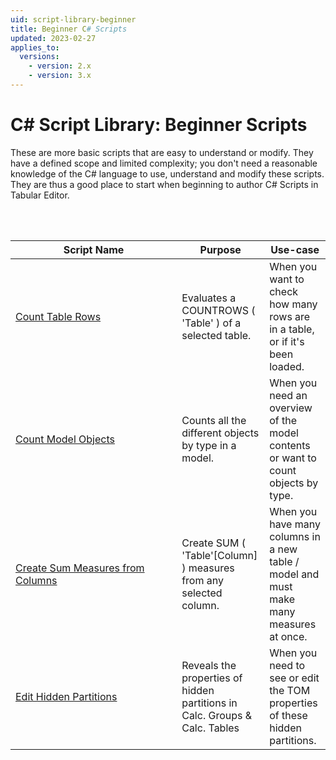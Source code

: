```yaml
---
uid: script-library-beginner
title: Beginner C# Scripts
updated: 2023-02-27
applies_to:
  versions:
    - version: 2.x
    - version: 3.x
---
```


# C# Script Library: Beginner Scripts

These are more basic scripts that are easy to understand or modify. They have a defined scope and limited complexity; you don't need a reasonable knowledge of the C# language to use, understand and modify these scripts. They are thus a good place to start when beginning to author C# Scripts in Tabular Editor.

<br>
<br>

| <div style="width:250px">Script Name</div> | Purpose | Use-case |
| --- | --- | --- |
| [Count Table Rows](Beginner/script-count-rows.md) | Evaluates a COUNTROWS ( 'Table' ) of a selected table. | When you want to check how many rows are in a table, or if it's been loaded. |
| [Count Model Objects](Beginner/script-count-things.md) | Counts all the different objects by type in a model. | When you need an overview of the model contents or want to count objects by type. | 
| [Create Sum Measures from Columns](Beginner/create-sum-measures-from-columns.md) | Create SUM ( 'Table'[Column] ) measures from any selected column. | When you have many columns in a new table / model and must make many measures at once. |
| [Edit Hidden Partitions](Beginner/script-edit-hidden-partitions.md) | Reveals the properties of hidden partitions in Calc. Groups & Calc. Tables | When you need to see or edit the TOM properties of these hidden partitions. | 